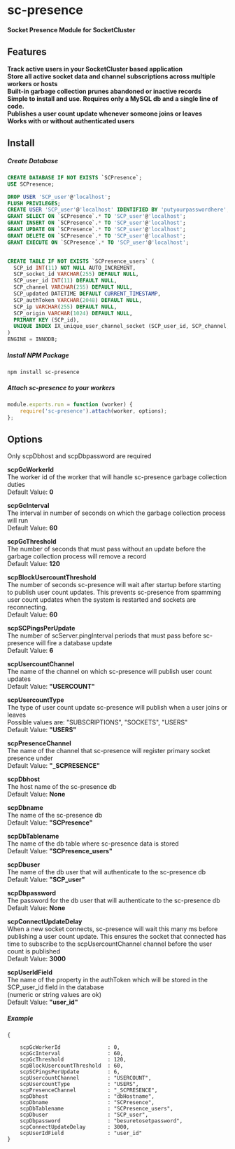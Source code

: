 # sc-presence
#### Socket Presence Module for SocketCluster

## Features
**Track active users in your SocketCluster based application**<br/>
**Store all active socket data and channel subscriptions across multiple workers or hosts**<br/>
**Built-in garbage collection prunes abandoned or inactive records**<br/>
**Simple to install and use.  Requires only a MySQL db and a single line of code.**<br/>
**Publishes a user count update whenever someone joins or leaves**<br/>
**Works with or without authenticated users**<br/>


## Install

##### Create Database

```sql
CREATE DATABASE IF NOT EXISTS `SCPresence`;
USE SCPresence;

DROP USER 'SCP_user'@'localhost';
FLUSH PRIVILEGES;
CREATE USER 'SCP_user'@'localhost' IDENTIFIED BY 'putyourpasswordhere';
GRANT SELECT ON `SCPresence`.* TO 'SCP_user'@'localhost'; 
GRANT INSERT ON `SCPresence`.* TO 'SCP_user'@'localhost'; 
GRANT UPDATE ON `SCPresence`.* TO 'SCP_user'@'localhost'; 
GRANT DELETE ON `SCPresence`.* TO 'SCP_user'@'localhost'; 
GRANT EXECUTE ON `SCPresence`.* TO 'SCP_user'@'localhost'; 


CREATE TABLE IF NOT EXISTS `SCPresence_users` (
  SCP_id INT(11) NOT NULL AUTO_INCREMENT,
  SCP_socket_id VARCHAR(255) DEFAULT NULL,
  SCP_user_id INT(11) DEFAULT NULL,
  SCP_channel VARCHAR(255) DEFAULT NULL,
  SCP_updated DATETIME DEFAULT CURRENT_TIMESTAMP,
  SCP_authToken VARCHAR(2048) DEFAULT NULL,  
  SCP_ip VARCHAR(255) DEFAULT NULL,
  SCP_origin VARCHAR(1024) DEFAULT NULL,
  PRIMARY KEY (SCP_id),
  UNIQUE INDEX IX_unique_user_channel_socket (SCP_user_id, SCP_channel, SCP_socket_id)
)
ENGINE = INNODB;
```

##### Install NPM Package
```
npm install sc-presence
```

##### Attach sc-presence to your workers
```javascript
module.exports.run = function (worker) {
    require('sc-presence').attach(worker, options);
};
```


## Options 
 Only scpDbhost and scpDbpassword are required

**scpGcWorkerId**<br/>
The worker id of the worker that will handle sc-presence garbage collection duties<br/>
Default Value: **0**<br/>

**scpGcInterval**<br/>
The interval in number of seconds on which the garbage collection process will run<br/>
Default Value: **60**<br/>

**scpGcThreshold**<br/>
The number of seconds that must pass without an update before the garbage collection process will remove a record<br/>
Default Value: **120**<br/>

**scpBlockUsercountThreshold**<br/>
The number of seconds sc-presence will wait after startup before starting to publish user count updates.
This prevents sc-presence from spamming user count updates when the system is restarted and sockets are reconnecting.<br/>
Default Value: **60**<br/>

**scpSCPingsPerUpdate**<br/>
The number of scServer.pingInterval periods that must pass before sc-presence will fire a database update<br/>
Default Value: **6**  <br/>

**scpUsercountChannel** <br/>
The name of the channel on which sc-presence will publish user count updates<br/>
Default Value: **"USERCOUNT"**<br/>

**scpUsercountType**<br/> 
The type of user count update sc-presence will publish when a user joins or leaves<br/>
Possible values are: "SUBSCRIPTIONS", "SOCKETS", "USERS"<br/>
Default Value: **"USERS"**<br/>

**scpPresenceChannel**<br/>
The name of the channel that sc-presence will register primary socket presence under<br/>
Default Value: **"_SCPRESENCE"**<br/>

**scpDbhost**<br/>
The host name of the sc-presence db<br/>
Default Value: **None**<br/>

**scpDbname**<br/>
The name of the sc-presence db<br/>
Default Value: **"SCPresence"**<br/>

**scpDbTablename**<br/>
The name of the db table where sc-presence data is stored<br/>
Default Value: **"SCPresence_users"**<br/>

**scpDbuser**<br/>
The name of the db user that will authenticate to the sc-presence db<br/>
Default Value: **"SCP_user"**<br/>

**scpDbpassword**<br/>
The password for the db user that will authenticate to the sc-presence db<br/>
Default Value: **None**<br/>
      
**scpConnectUpdateDelay**<br/>
When a new socket connects, sc-presence will wait this many ms before publishing a user count update. This ensures the socket that connected has time to subscribe to the scpUsercountChannel channel before the user count is published<br/>
Default Value: **3000**<br/>

**scpUserIdField**<br/>
The name of the property in the authToken which will be stored in the SCP_user_id field in the database<br/>
(numeric or string values are ok) <br/>
Default Value: **"user_id"**<br/>

##### Example
```
{
    
    scpGcWorkerId			    : 0,
    scpGcInterval			    : 60, 
    scpGcThreshold			    : 120,
    scpBlockUsercountThreshold	: 60,
    scpSCPingsPerUpdate         : 6,  
    scpUsercountChannel		    : "USERCOUNT",
    scpUsercountType            : "USERS",
    scpPresenceChannel			: "_SCPRESENCE",
    scpDbhost					: "dbHostname",
    scpDbname					: "SCPresence",
    scpDbTablename				: "SCPresence_users",
    scpDbuser					: "SCP_user",
    scpDbpassword				: "besuretosetpassword",        
    scpConnectUpdateDelay		: 3000,
    scpUserIdField              : "user_id"
}
```

